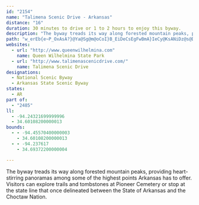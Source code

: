 ```yaml
---
id: "2154"
name: "Talimena Scenic Drive - Arkansas"
distance: "16"
duration: 30 minutes to drive or 1 to 2 hours to enjoy this byway.
description: "The byway treads its way along forested mountain peaks, providing heart-stirring panoramas among some of the highest points Arkansas has to offer. Visitors can explore trails and tombstones at Pioneer Cemetery or stop at the state line that once delineated between the State of Arkansas and the Choctaw Nation."
path: "w_erEb{e~P_OxAsA?}@Ya@Sg@m@oCoI}B_EiDeCsEgFwBmA}IeCy@KsANiDz@s@DaD_@eADeAl@uEdFgBzA{C`B{BbAoCx@gMzCge@tK_Aj@[\\m@|AgAbEg@z@cClAoAdAiCd@}@@e@Gs@g@o@eAo@k@Y?_@JYZExBFlBLv@h@xBDXGj@QXoAdAo@RsAFOJs@~AyAr@y@zAeAp@_ElFkGzCaG|F}BrAq@n@c@jAY`D_@jBy@`CwC~FgFlJyDlDgCfGuAfByBfD[d@kC~A_AdAgA`CiAtEu@|ByA~CwCbEmD~CiFdDyC~AmGxAaC\\yEVi@Mo@k@o@Mc@Di@f@KXc@~CgAfCEvAR~@h@fAhAxAbF`Fd@t@Xv@V`BN~IIxCYhBu@pC}BlGiCrIsBfDcDtGqJhOy@~@qAp@aAPwFQ}APo@R{MbJcDjCaBnCcH~OeNxVo@vAi@bDEjA@xA\\zCD~@SbCk@zA{DdGq@tBuFzVaEjZMrB@fBr@lHBdCO`C_@lBi@dBcAlBiBlBmCxByAlCy@lD_@xIy@bFyAbEcBbDUx@s@xCK~@sAdFcAzEu@xEi@zBs@jBsDfF}AlC_AjCu@zEc@~IkAdKaFt[m@`FuAfNe@nDqAzEkNz\\cEpPWjCWbGShAo@`AwBjFy@zDI~EFfGTrEEfIHfAMhJl@zEDr@YjD?dAB^nArF?rCEz@_@bBsBzE]lAUjB?l@TzB|A~Fh@fD|@zILjCBrCYnBq@|BgAhBgC|CkAfBSd@c@lBItA@nATtArAvFN`B?fD}DnWm@tBcC`G[pBCrAXfEBxBIpSi@|Em@tDAx@HdDp@hHBfEcCt_@o@nEkD`R[fC_A`MOvEUlQMrCu@`JUxFChFn@hXElHmBx]u@rRSh_@k@~G}AlKU~BOrDFfIXrE"
websites:
  - url: "http://www.queenwilhelmina.com"
    name: Queen Wilhelmina State Park
  - url: "http://www.talimenascenicdrive.com/"
    name: Talimena Scenic Drive
designations:
  - National Scenic Byway
  - Arkansas State Scenic Byway
states:
  - AR
part of:
  - "2485"
ll:
  - -94.24321699999996
  - 34.60108200000013
bounds:
  - - -94.45570400000003
    - 34.60108200000013
  - - -94.237617
    - 34.69372200000004

---
```


The byway treads its way along forested mountain peaks, providing heart-stirring panoramas among some of the highest points Arkansas has to offer. Visitors can explore trails and tombstones at Pioneer Cemetery or stop at the state line that once delineated between the State of Arkansas and the Choctaw Nation.

